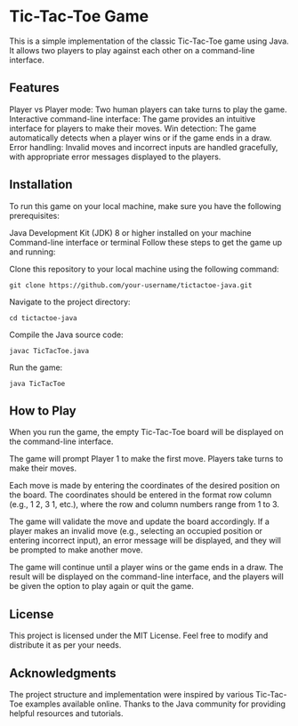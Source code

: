 # Tic-Tac-Toe Game
This is a simple implementation of the classic Tic-Tac-Toe game using Java. It allows two players to play against each other on a command-line interface.

## Features
Player vs Player mode: Two human players can take turns to play the game.
Interactive command-line interface: The game provides an intuitive interface for players to make their moves.
Win detection: The game automatically detects when a player wins or if the game ends in a draw.
Error handling: Invalid moves and incorrect inputs are handled gracefully, with appropriate error messages displayed to the players.
## Installation
To run this game on your local machine, make sure you have the following prerequisites:

Java Development Kit (JDK) 8 or higher installed on your machine
Command-line interface or terminal
Follow these steps to get the game up and running:

Clone this repository to your local machine using the following command:

`git clone https://github.com/your-username/tictactoe-java.git`

Navigate to the project directory:

`cd tictactoe-java`

Compile the Java source code:

`javac TicTacToe.java`

Run the game:

`java TicTacToe`

## How to Play
When you run the game, the empty Tic-Tac-Toe board will be displayed on the command-line interface.

The game will prompt Player 1 to make the first move. Players take turns to make their moves.

Each move is made by entering the coordinates of the desired position on the board. The coordinates should be entered in the format row column (e.g., 1 2, 3 1, etc.), where the row and column numbers range from 1 to 3.

The game will validate the move and update the board accordingly. If a player makes an invalid move (e.g., selecting an occupied position or entering incorrect input), an error message will be displayed, and they will be prompted to make another move.

The game will continue until a player wins or the game ends in a draw. The result will be displayed on the command-line interface, and the players will be given the option to play again or quit the game.

## License
This project is licensed under the MIT License. Feel free to modify and distribute it as per your needs.

## Acknowledgments
The project structure and implementation were inspired by various Tic-Tac-Toe examples available online.
Thanks to the Java community for providing helpful resources and tutorials.
